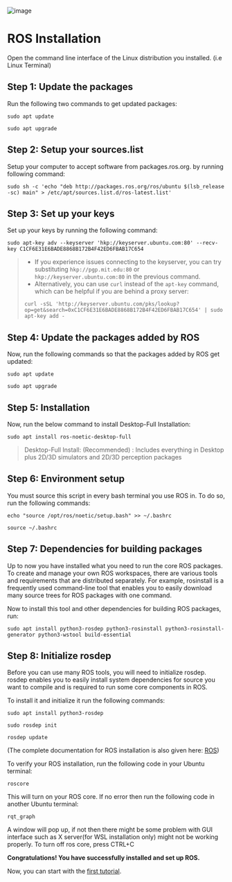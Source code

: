 ![image](../images/TL_Header.png)

# **ROS Installation**

Open the command line interface of the Linux distribution you installed. (i.e Linux Terminal)

## **Step 1: Update the packages**
Run the following two commands to get updated packages:

```
sudo apt update
```
```
sudo apt upgrade
```

## **Step 2: Setup your sources.list**
Setup your computer to accept software from packages.ros.org. by running following command:

```
sudo sh -c 'echo "deb http://packages.ros.org/ros/ubuntu $(lsb_release -sc) main" > /etc/apt/sources.list.d/ros-latest.list'
```

## **Step 3: Set up your keys**
Set up your keys by running the following command:

```
sudo apt-key adv --keyserver 'hkp://keyserver.ubuntu.com:80' --recv-key C1CF6E31E6BADE8868B172B4F42ED6FBAB17C654
```

> - If you experience issues connecting to the keyserver, you can try substituting `hkp://pgp.mit.edu:80` or `hkp://keyserver.ubuntu.com:80` in the previous command. 
> - Alternatively, you can use `curl` instead of the `apt-key` command, which can be helpful if you are behind a proxy server:
> ```
> curl -sSL 'http://keyserver.ubuntu.com/pks/lookup?op=get&search=0xC1CF6E31E6BADE8868B172B4F42ED6FBAB17C654' | sudo apt-key add -
> ```

## **Step 4: Update the packages added by ROS**
Now, run the following commands so that the packages added by ROS get updated:

```
sudo apt update
```
```
sudo apt upgrade
```

## **Step 5: Installation**
Now, run the below command to install Desktop-Full Installation:

```
sudo apt install ros-noetic-desktop-full
```

> Desktop-Full Install: (Recommended) : Includes everything in Desktop plus 2D/3D simulators and 2D/3D perception packages

## **Step 6: Environment setup**
You must source this script in every bash terminal you use ROS in. To do so, run the following commands:

```
echo "source /opt/ros/noetic/setup.bash" >> ~/.bashrc
```
```
source ~/.bashrc
```

## **Step 7: Dependencies for building packages**
Up to now you have installed what you need to run the core ROS packages. To create and manage your own ROS workspaces, there are various tools and requirements that are distributed separately. For example, rosinstall is a frequently used command-line tool that enables you to easily download many source trees for ROS packages with one command.

Now to install this tool and other dependencies for building ROS packages, run:

```
sudo apt install python3-rosdep python3-rosinstall python3-rosinstall-generator python3-wstool build-essential
```


## **Step 8: Initialize rosdep**
Before you can use many ROS tools, you will need to initialize rosdep. rosdep enables you to easily install system dependencies for source you want to compile and is required to run some core components in ROS.

To install it and initialize it run the following commands:

```
sudo apt install python3-rosdep
```
```
sudo rosdep init
```
```
rosdep update
```

(The complete documentation for ROS installation is also given here: [ROS](http://wiki.ros.org/noetic/Installation/Ubuntu))

To verify your ROS installation, run the following code in your Ubuntu terminal:
```
roscore
```
This will turn on your ROS core. If no error then run the following code in another Ubuntu terminal:
```
rqt_graph
```
A window will pop up, if not then there might be some problem with GUI interface such as X server(for WSL installation only) might not be working properly. 
To turn off ros core, press CTRL+C

**Congratulations! You have successfully installed and set up ROS.** 

Now, you can start with the [first tutorial](../tutorials/create_a_ros_workspace.md).
